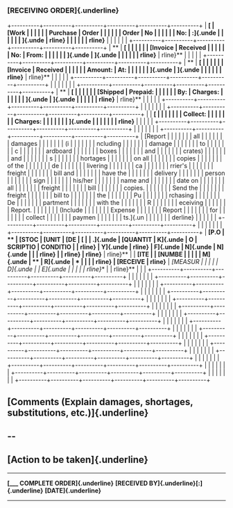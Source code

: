 ### [RECEIVING ORDER]{.underline}

+----------+----------+----------+----------+----------+----------+
| **[      | **[Work  |          |          |          |          |
| Purchase | Order    |          |          |          |          |
| Order    | No       |          |          |          |          |
| No:      | :]{.unde |          |          |          |          |
| ]{.unde  | rline}** |          |          |          |          |
| rline}** |          |          |          |          |          |
+----------+----------+----------+----------+----------+----------+
| **       | **[      |          |          |          |          |
| [Invoice | Received |          |          |          |          |
| No:      | From:    |          |          |          |          |
| ]{.unde  | ]{.unde  |          |          |          |          |
| rline}** | rline}** |          |          |          |          |
+----------+----------+----------+----------+----------+----------+
| **       | **[      |          |          |          |          |
| [Invoice | Received |          |          |          |          |
| Amount:  | At:      |          |          |          |          |
| ]{.unde  | ]{.unde  |          |          |          |          |
| rline}** | rline}** |          |          |          |          |
+----------+----------+----------+----------+----------+----------+
|          |          |          |          |          |          |
+----------+----------+----------+----------+----------+----------+
| **       | **[      |          |          |          |          |
| [Shipped | Prepaid: |          |          |          |          |
| By:      | Charges: |          |          |          |          |
| ]{.unde  | ]{.unde  |          |          |          |          |
| rline}** | rline}** |          |          |          |          |
+----------+----------+----------+----------+----------+----------+
|          |          |          |          |          |          |
+----------+----------+----------+----------+----------+----------+
|          | **[      |          |          |          |          |
|          | Collect: |          |          |          |          |
|          | Charges: |          |          |          |          |
|          | ]{.unde  |          |          |          |          |
|          | rline}** |          |          |          |          |
+----------+----------+----------+----------+----------+----------+
|          |          |          |          |          |          |
+----------+----------+----------+----------+----------+----------+
| [Report  |          |          |          |          |          |
| all      |          |          |          |          |          |
| damages  |          |          |          |          |          |
| (i       |          |          |          |          |          |
| ncluding |          |          |          |          |          |
| damage   |          |          |          |          |          |
| to       |          |          |          |          |          |
| c        |          |          |          |          |          |
| ardboard |          |          |          |          |          |
| boxes    |          |          |          |          |          |
| and      |          |          |          |          |          |
| crates)  |          |          |          |          |          |
| and      |          |          |          |          |          |
| s        |          |          |          |          |          |
| hortages |          |          |          |          |          |
| on all   |          |          |          |          |          |
| copies   |          |          |          |          |          |
| of the   |          |          |          |          |          |
| de       |          |          |          |          |          |
| livering |          |          |          |          |          |
| ca       |          |          |          |          |          |
| rrier\'s |          |          |          |          |          |
| freight  |          |          |          |          |          |
| bill and |          |          |          |          |          |
| have the |          |          |          |          |          |
| delivery |          |          |          |          |          |
| person   |          |          |          |          |          |
| sign     |          |          |          |          |          |
| his/her  |          |          |          |          |          |
| name and |          |          |          |          |          |
| date on  |          |          |          |          |          |
| all      |          |          |          |          |          |
| freight  |          |          |          |          |          |
| bill     |          |          |          |          |          |
| copies.  |          |          |          |          |          |
| Send the |          |          |          |          |          |
| freight  |          |          |          |          |          |
| bill to  |          |          |          |          |          |
| the      |          |          |          |          |          |
| Pu       |          |          |          |          |          |
| rchasing |          |          |          |          |          |
| De       |          |          |          |          |          |
| partment |          |          |          |          |          |
| with the |          |          |          |          |          |
| R        |          |          |          |          |          |
| eceiving |          |          |          |          |          |
| Report.  |          |          |          |          |          |
| (Include |          |          |          |          |          |
| Expense  |          |          |          |          |          |
| Report   |          |          |          |          |          |
| for      |          |          |          |          |          |
| collect  |          |          |          |          |          |
| paymen   |          |          |          |          |          |
| ts.]{.un |          |          |          |          |          |
| derline} |          |          |          |          |          |
+----------+----------+----------+----------+----------+----------+
|          |          |          |          |          |          |
+----------+----------+----------+----------+----------+----------+
| **[P.O   | **       | **[STOC  | **[UNIT  | **[DE    | **[      |
| .]{.unde | [QUANTIT | K]{.unde | O        | SCRIPTIO | CONDITIO |
| rline}** | Y]{.unde | rline}** | F]{.unde | N]{.unde | N]{.unde |
|          | rline}** |          | rline}** | rline}** | rline}** |
| **[ITE   |          | **[NUMBE |          |          |          |
| M]{.unde | **       | R]{.unde | *        |          |          |
| rline}** | [RECEIVE | rline}** | *[MEASUR |          |          |
|          | D]{.unde |          | E]{.unde |          |          |
|          | rline}** |          | rline}** |          |          |
+----------+----------+----------+----------+----------+----------+
|          |          |          |          |          |          |
+----------+----------+----------+----------+----------+----------+
|          |          |          |          |          |          |
+----------+----------+----------+----------+----------+----------+
|          |          |          |          |          |          |
+----------+----------+----------+----------+----------+----------+
|          |          |          |          |          |          |
+----------+----------+----------+----------+----------+----------+
|          |          |          |          |          |          |
+----------+----------+----------+----------+----------+----------+
|          |          |          |          |          |          |
+----------+----------+----------+----------+----------+----------+
|          |          |          |          |          |          |
+----------+----------+----------+----------+----------+----------+
|          |          |          |          |          |          |
+----------+----------+----------+----------+----------+----------+
|          |          |          |          |          |          |
+----------+----------+----------+----------+----------+----------+
|          |          |          |          |          |          |
+----------+----------+----------+----------+----------+----------+
|          |          |          |          |          |          |
+----------+----------+----------+----------+----------+----------+
|          |          |          |          |          |          |
+----------+----------+----------+----------+----------+----------+
|          |          |          |          |          |          |
+----------+----------+----------+----------+----------+----------+
|          |          |          |          |          |          |
+----------+----------+----------+----------+----------+----------+

## [Comments (Explain damages, shortages, substitutions, etc.)]{.underline}

  --
  --

## [Action to be taken]{.underline}

  ----------------------------------------- ---------------------------------------------- ------------------------
                                                                                           
                                                                                           
                                                                                           
                                                                                           
  **[\_\_\_ COMPLETE ORDER]{.underline}**   **[RECEIVED BY]{.underline}[:]{.underline}**   **[DATE]{.underline}**
                                                                                           
  ----------------------------------------- ---------------------------------------------- ------------------------
